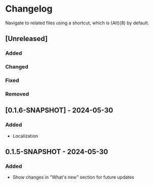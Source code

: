 # Changelog

Navigate to related files using a shortcut, which is (Alt)(8) by default.

## [Unreleased]

### Added

### Changed

### Fixed

### Removed

## [0.1.6-SNAPSHOT] - 2024-05-30

### Added

- Localization

## 0.1.5-SNAPSHOT - 2024-05-30

### Added

- Show changes in "What's new" section for future updates
